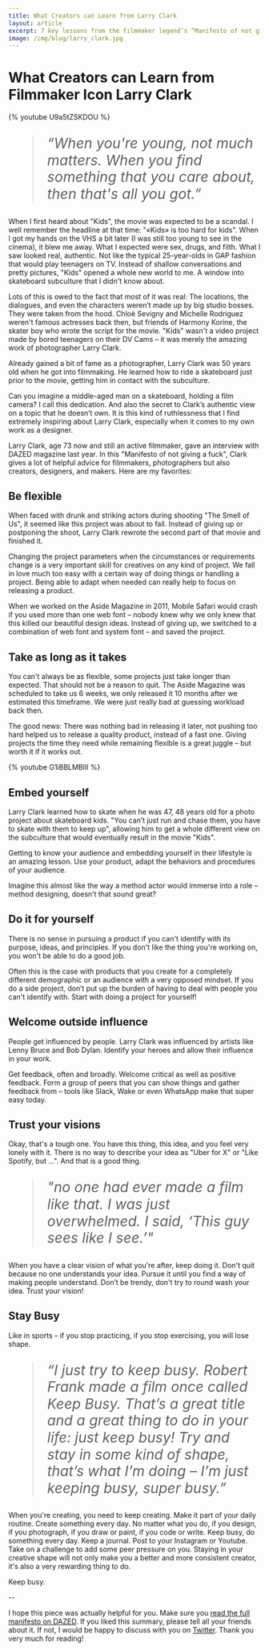 ```yaml
---
title: What Creators can Learn from Larry Clark
layout: article
excerpt: 7 key lessons from the filmmaker legend’s “Manifesto of not giving a fuck”
image: /img/blog/larry_clark.jpg
---
```


<style>
  blockquote {
    font-size: 200%;
    line-height: 120%;
    font-style: italic;
  }
</style>


# What Creators can Learn from Filmmaker Icon Larry Clark

{% youtube U9a5tZSKDOU %}

> “When you're young, not much matters. When you find something that you care about, then that's all you got.”

When I first heard about "Kids", the movie was expected to be a scandal. I well remember the headline at that time: "«Kids» is too hard for kids". When I got my hands on the VHS a bit later (I was still too young to see in the cinema), it blew me away. What I expected were sex, drugs, and filth. What I saw looked real, authentic. Not like the typical 25-year-olds in GAP fashion that would play teenagers on TV. Instead of shallow conversations and pretty pictures, "Kids" opened a whole new world to me. A window into skateboard subculture that I didn't know about.

Lots of this is owed to the fact that most of it was real: The locations, the dialogues, and even the characters weren’t made up by big studio bosses. They were taken from the hood. Chloë Sevigny and Michelle Rodriguez weren't famous actresses back then, but friends of Harmony Korine, the skater boy who wrote the script for the movie. "Kids" wasn't a video project made by bored teenagers on their DV Cams – it was merely the amazing work of photographer Larry Clark.

Already gained a bit of fame as a photographer, Larry Clark was 50 years old when he got into filmmaking. He learned how to ride a skateboard just prior to the movie, getting him in contact with the subculture. 

Can you imagine a middle-aged man on a skateboard, holding a film camera? I call this dedication. And also the secret to Clark’s authentic view on a topic that he doesn’t own. It is this kind of ruthlessness that I find extremely inspiring about Larry Clark, especially when it comes to my own work as a designer.

Larry Clark, age 73 now and still an active filmmaker, gave an interview with DAZED magazine last year. In this "Manifesto of not giving a fuck", Clark gives a lot of helpful advice for filmmakers, photographers but also creators, designers, and makers. Here are my favorites:

## Be flexible

When faced with drunk and striking actors during shooting "The Smell of Us", it seemed like this project was about to fail. Instead of giving up or postponing the shoot, Larry Clark rewrote the second part of that movie and finished it.

Changing the project parameters when the circumstances or requirements change is a very important skill for creatives on any kind of project. We fall in love much too easy with a certain way of doing things or handling a project. Being able to adapt when needed can really help to focus on releasing a product.

When we worked on the Aside Magazine in 2011, Mobile Safari would crash if you used more than one web font – nobody knew why we only knew that this killed our beautiful design ideas. Instead of giving up, we switched to a combination of web font and system font – and saved the project.

## Take as long as it takes

You can't always be as flexible, some projects just take longer than expected. That should not be a reason to quit. The Aside Magazine was scheduled to take us 6 weeks, we only released it 10 months after we estimated this timeframe. We were just really bad at guessing workload back then.

The good news: There was nothing bad in releasing it later, not pushing too hard helped us to release a quality product, instead of a fast one. Giving projects the time they need while remaining flexible is a great juggle – but worth it if it works out. 

{% youtube G1iBBLMBlII %}

## Embed yourself

Larry Clark learned how to skate when he was 47, 48 years old for a photo project about skateboard kids. "You can’t just run and chase them, you have to skate with them to keep up", allowing him to get a whole different view on the subculture that would eventually result in the movie "Kids".

Getting to know your audience and embedding yourself in their lifestyle is an amazing lesson. Use your product, adapt the behaviors and procedures of your audience.

Imagine this almost like the way a method actor would immerse into a role – method designing, doesn’t that sound great?

## Do it for yourself

There is no sense in pursuing a product if you can't identify with its purpose, ideas, and principles. If you don't like the thing you're working on, you won't be able to do a good job.

Often this is the case with products that you create for a completely different demographic or an audience with a very opposed mindset. If you do a side project, don’t put up the burden of having to deal with people you can't identify with. Start with doing a project for yourself!

## Welcome outside influence

People get influenced by people. Larry Clark was influenced by artists like Lenny Bruce and Bob Dylan. Identify your heroes and allow their influence in your work. 

Get feedback, often and broadly. Welcome critical as well as positive feedback. Form a group of peers that you can show things and gather feedback from – tools like Slack, Wake or even WhatsApp make that super easy today.

## Trust your visions

Okay, that's a tough one. You have this thing, this idea, and you feel very lonely with it. There is no way to describe your idea as "Uber for X" or "Like Spotify, but …". And that is a good thing.

> "no one had ever made a film like that. I was just overwhelmed. I said, ‘This guy sees like I see.’"

When you have a clear vision of what you're after, keep doing it. Don't quit because no one understands your idea. Pursue it until you find a way of making people understand. Don’t be trendy, don't try to round wash your idea. Trust your vision!

## Stay Busy

Like in sports – if you stop practicing, if you stop exercising, you will lose shape.

> “I just try to keep busy. Robert Frank made a film once called Keep Busy. That’s a great title and a great thing to do in your life: just keep busy! Try and stay in some kind of shape, that’s what I’m doing – I’m just keeping busy, super busy.”

When you're creating, you need to keep creating. Make it part of your daily routine. Create something every day. No matter what you do, if you design, if you photograph, if you draw or paint, if you code or write. Keep busy, do something every day. Keep a journal. Post to your Instagram or Youtube. Take on a challenge to add some peer pressure on you. Staying in your creative shape will not only make you a better and more consistent creator, it's also a very rewarding thing to do.

Keep busy.

--

I hope this piece was actually helpful for you. Make sure you [read the full manifesto on DAZED](http://www.dazeddigital.com/artsandculture/article/32849/1/the-larry-clark-manifesto-for-not-giving-a-fuck). If you liked this summary, please tell all your friends about it. If not, I would be happy to discuss with you on [Twitter](http://twitter.com/johannesippen/). Thank you very much for reading!

